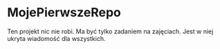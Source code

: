 # MojePierwszeRepo
Ten projekt nic nie robi. Ma być tylko zadaniem na zajęciach. Jest w niej ukryta wiadomość dla wszystkich.
